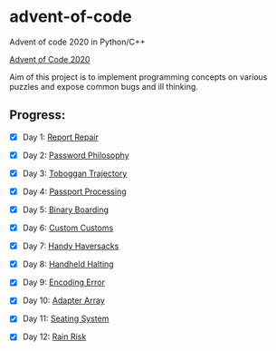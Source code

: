 # advent-of-code

Advent of code 2020 in Python/C++

[Advent of Code 2020](https://adventofcode.com/2020/about)

Aim of this project is to implement programming concepts on various puzzles and expose common bugs and ill thinking.


## Progress:

- [x] Day 1: [Report Repair](https://adventofcode.com/2020/day/1)
- [x] Day 2: [Password Philosophy](https://adventofcode.com/2020/day/2)
- [x] Day 3: [Toboggan Trajectory](https://adventofcode.com/2020/day/3)
- [x] Day 4: [Passport Processing](https://adventofcode.com/2020/day/4)
- [x] Day 5: [Binary Boarding](https://adventofcode.com/2020/day/5)
- [x] Day 6: [Custom Customs](https://adventofcode.com/2020/day/6)
- [x] Day 7: [Handy Haversacks](https://adventofcode.com/2020/day/7)
- [x] Day 8: [Handheld Halting](https://adventofcode.com/2020/day/8)
- [x] Day 9: [Encoding Error](https://adventofcode.com/2020/day/9)
- [x] Day 10: [Adapter Array](https://adventofcode.com/2020/day/10)
- [x] Day 11: [Seating System](https://adventofcode.com/2020/day/11)
- [x] Day 12: [Rain Risk](https://adventofcode.com/2020/day/12)

